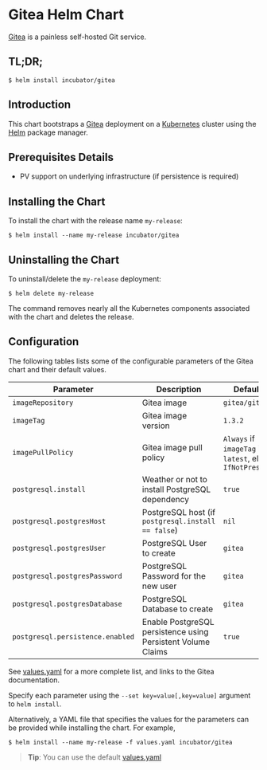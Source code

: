 # Gitea Helm Chart

[Gitea][] is a painless self-hosted Git service.

## TL;DR;

```console
$ helm install incubator/gitea
```

## Introduction

This chart bootstraps a [Gitea][] deployment on a [Kubernetes][] cluster using
the [Helm][] package manager.

## Prerequisites Details

* PV support on underlying infrastructure (if persistence is required)

## Installing the Chart

To install the chart with the release name `my-release`:

```console
$ helm install --name my-release incubator/gitea
```

## Uninstalling the Chart

To uninstall/delete the `my-release` deployment:

```console
$ helm delete my-release
```

The command removes nearly all the Kubernetes components associated with the
chart and deletes the release.

## Configuration

The following tables lists some of the configurable parameters of the Gitea
chart and their default values.

| Parameter                        | Description                                                  | Default                                                 |
|----------------------------------|--------------------------------------------------------------|---------------------------------------------------------|
| `imageRepository`                | Gitea image                                                  | `gitea/gitea`                                           |
| `imageTag`                       | Gitea image version                                          | `1.3.2`                                               |
| `imagePullPolicy`                | Gitea image pull policy                                      | `Always` if `imageTag` is `latest`, else `IfNotPresent` |
| `postgresql.install`             | Weather or not to install PostgreSQL dependency              | `true`                                                  |
| `postgresql.postgresHost`        | PostgreSQL host (if `postgresql.install == false`)           | `nil`                                                   |
| `postgresql.postgresUser`        | PostgreSQL User to create                                    | `gitea`                                                 |
| `postgresql.postgresPassword`    | PostgreSQL Password for the new user                         | `gitea`                                                 |
| `postgresql.postgresDatabase`    | PostgreSQL Database to create                                | `gitea`                                                 |
| `postgresql.persistence.enabled` | Enable PostgreSQL persistence using Persistent Volume Claims | `true`                                                  |

See [values.yaml](values.yaml) for a more complete list, and links to the Gitea documentation.

Specify each parameter using the `--set key=value[,key=value]` argument to
`helm install`.

Alternatively, a YAML file that specifies the values for the parameters can be
provided while installing the chart. For example,

```console
$ helm install --name my-release -f values.yaml incubator/gitea
```

> **Tip**: You can use the default [values.yaml](values.yaml)

[Gitea]: https://github.com/go-gitea/gitea
[Kubernetes]: https://kubernetes.io
[Helm]: https://helm.sh
